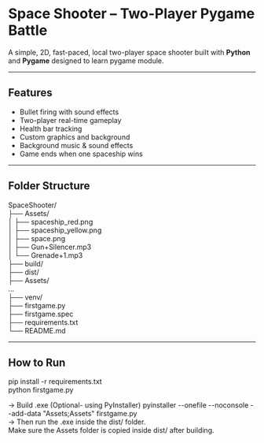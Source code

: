 # Space Shooter – Two-Player Pygame Battle

A simple, 2D, fast-paced, local two-player space shooter built with **Python** and **Pygame** designed to learn pygame module.

---

## Features

- Bullet firing with sound effects  
- Two-player real-time gameplay  
- Health bar tracking  
- Custom graphics and background  
- Background music & sound effects  
- Game ends when one spaceship wins  

---

## Folder Structure

SpaceShooter/  
├── Assets/  
│ ├── spaceship_red.png  
│ ├── spaceship_yellow.png  
│ ├── space.png  
│ ├── Gun+Silencer.mp3  
│ └── Grenade+1.mp3  
├── build/  
├── dist/  
    ├── Assets/  
        ...  
├── venv/  
├── firstgame.py  
├── firstgame.spec  
├── requirements.txt  
└── README.md  


---

## How to Run

pip install -r requirements.txt  
python firstgame.py  

 -> Build .exe (Optional- using PyInstaller)
pyinstaller --onefile --noconsole --add-data "Assets;Assets" firstgame.py  
-> Then run the .exe inside the dist/ folder.  
Make sure the Assets folder is copied inside dist/ after building.  

